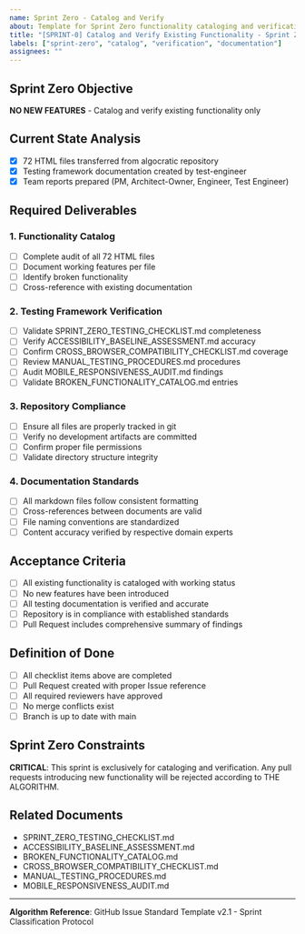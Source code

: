 ```yaml
---
name: Sprint Zero - Catalog and Verify
about: Template for Sprint Zero functionality cataloging and verification
title: "[SPRINT-0] Catalog and Verify Existing Functionality - Sprint Zero"
labels: ["sprint-zero", "catalog", "verification", "documentation"]
assignees: ""
---
```


## Sprint Zero Objective
**NO NEW FEATURES** - Catalog and verify existing functionality only

## Current State Analysis
- [x] 72 HTML files transferred from algocratic repository
- [x] Testing framework documentation created by test-engineer
- [x] Team reports prepared (PM, Architect-Owner, Engineer, Test Engineer)

## Required Deliverables

### 1. Functionality Catalog
- [ ] Complete audit of all 72 HTML files
- [ ] Document working features per file
- [ ] Identify broken functionality
- [ ] Cross-reference with existing documentation

### 2. Testing Framework Verification
- [ ] Validate SPRINT_ZERO_TESTING_CHECKLIST.md completeness
- [ ] Verify ACCESSIBILITY_BASELINE_ASSESSMENT.md accuracy
- [ ] Confirm CROSS_BROWSER_COMPATIBILITY_CHECKLIST.md coverage
- [ ] Review MANUAL_TESTING_PROCEDURES.md procedures
- [ ] Audit MOBILE_RESPONSIVENESS_AUDIT.md findings
- [ ] Validate BROKEN_FUNCTIONALITY_CATALOG.md entries

### 3. Repository Compliance
- [ ] Ensure all files are properly tracked in git
- [ ] Verify no development artifacts are committed
- [ ] Confirm proper file permissions
- [ ] Validate directory structure integrity

### 4. Documentation Standards
- [ ] All markdown files follow consistent formatting
- [ ] Cross-references between documents are valid
- [ ] File naming conventions are standardized
- [ ] Content accuracy verified by respective domain experts

## Acceptance Criteria
- [ ] All existing functionality is cataloged with working status
- [ ] No new features have been introduced
- [ ] All testing documentation is verified and accurate
- [ ] Repository is in compliance with established standards
- [ ] Pull Request includes comprehensive summary of findings

## Definition of Done
- [ ] All checklist items above are completed
- [ ] Pull Request created with proper Issue reference
- [ ] All required reviewers have approved
- [ ] No merge conflicts exist
- [ ] Branch is up to date with main

## Sprint Zero Constraints
**CRITICAL**: This sprint is exclusively for cataloging and verification. Any pull requests introducing new functionality will be rejected according to THE ALGORITHM.

## Related Documents
- SPRINT_ZERO_TESTING_CHECKLIST.md
- ACCESSIBILITY_BASELINE_ASSESSMENT.md  
- BROKEN_FUNCTIONALITY_CATALOG.md
- CROSS_BROWSER_COMPATIBILITY_CHECKLIST.md
- MANUAL_TESTING_PROCEDURES.md
- MOBILE_RESPONSIVENESS_AUDIT.md

---
**Algorithm Reference**: GitHub Issue Standard Template v2.1 - Sprint Classification Protocol